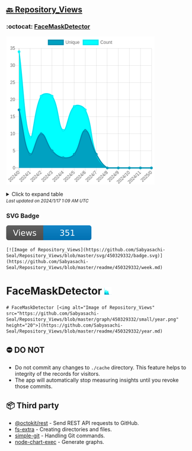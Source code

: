 ## [🔙 Repository_Views](https://github.com/Sabyasachi-Seal/Repository_Views)

### :octocat: [FaceMaskDetector](https://github.com/Sabyasachi-Seal/FaceMaskDetector)
![Image of Repository_Views](https://github.com/Sabyasachi-Seal/Repository_Views/blob/master/graph/450329332/large/year.png)

<details>
	<summary>Click to expand table</summary>
	<h2>:calendar: Year Page Views Table</h2>
<table>
	<tr>
		<th>
			Last Updated
		</th>
		<th>
			Unique
		</th>
		<th>
			Count
		</th>
	</tr>
	<tr>
		<td>
			<code>2024/1/1</code>
		</td>
		<td>
			<code>0</code>
		</td>
		<td>
			<code>0</code>
		</td>
	</tr>
	<tr>
		<td>
			<code>2023/12/1</code>
		</td>
		<td>
			<code>0</code>
		</td>
		<td>
			<code>0</code>
		</td>
	</tr>
	<tr>
		<td>
			<code>2023/11/1</code>
		</td>
		<td>
			<code>0</code>
		</td>
		<td>
			<code>0</code>
		</td>
	</tr>
	<tr>
		<td>
			<code>2023/10/1</code>
		</td>
		<td>
			<code>0</code>
		</td>
		<td>
			<code>0</code>
		</td>
	</tr>
	<tr>
		<td>
			<code>2023/9/1</code>
		</td>
		<td>
			<code>0</code>
		</td>
		<td>
			<code>0</code>
		</td>
	</tr>
	<tr>
		<td>
			<code>2023/8/1</code>
		</td>
		<td>
			<code>4</code>
		</td>
		<td>
			<code>4</code>
		</td>
	</tr>
	<tr>
		<td>
			<code>2023/7/1</code>
		</td>
		<td>
			<code>11</code>
		</td>
		<td>
			<code>17</code>
		</td>
	</tr>
	<tr>
		<td>
			<code>2023/6/1</code>
		</td>
		<td>
			<code>4</code>
		</td>
		<td>
			<code>18</code>
		</td>
	</tr>
	<tr>
		<td>
			<code>2023/5/1</code>
		</td>
		<td>
			<code>3</code>
		</td>
		<td>
			<code>11</code>
		</td>
	</tr>
	<tr>
		<td>
			<code>2023/4/1</code>
		</td>
		<td>
			<code>5</code>
		</td>
		<td>
			<code>21</code>
		</td>
	</tr>
	<tr>
		<td>
			<code>2023/3/1</code>
		</td>
		<td>
			<code>10</code>
		</td>
		<td>
			<code>21</code>
		</td>
	</tr>
	<tr>
		<td>
			<code>2023/2/1</code>
		</td>
		<td>
			<code>4</code>
		</td>
		<td>
			<code>9</code>
		</td>
	</tr>
	<tr>
		<td>
			<code>2023/1/1</code>
		</td>
		<td>
			<code>17</code>
		</td>
		<td>
			<code>34</code>
		</td>
	</tr>
</table>

</details>
<small><i>Last updated on 2024/1/17 1:09 AM UTC</i></small>

### SVG Badge
[![Image of Repository_Views](https://github.com/Sabyasachi-Seal/Repository_Views/blob/master/svg/450329332/badge.svg)](https://github.com/Sabyasachi-Seal/Repository_Views/blob/master/readme/450329332/week.md)
```readme
[![Image of Repository_Views](https://github.com/Sabyasachi-Seal/Repository_Views/blob/master/svg/450329332/badge.svg)](https://github.com/Sabyasachi-Seal/Repository_Views/blob/master/readme/450329332/week.md)
```
# FaceMaskDetector [<img alt="Image of Repository_Views" src="https://github.com/Sabyasachi-Seal/Repository_Views/blob/master/graph/450329332/small/year.png" height="20">](https://github.com/Sabyasachi-Seal/Repository_Views/blob/master/readme/450329332/year.md)
```readme
# FaceMaskDetector [<img alt="Image of Repository_Views" src="https://github.com/Sabyasachi-Seal/Repository_Views/blob/master/graph/450329332/small/year.png" height="20">](https://github.com/Sabyasachi-Seal/Repository_Views/blob/master/readme/450329332/year.md)
```
## ⛔ DO NOT
- Do not commit any changes to `./cache` directory. This feature helps to integrity of the records for visitors.
- The app will automatically stop measuring insights until you revoke those commits.
## 📦 Third party

- [@octokit/rest](https://www.npmjs.com/package/@octokit/rest) - Send REST API requests to GitHub.
- [fs-extra](https://www.npmjs.com/package/fs-extra) - Creating directories and files.
- [simple-git](https://www.npmjs.com/package/simple-git) - Handling Git commands.
- [node-chart-exec](https://www.npmjs.com/package/node-chart-exec) - Generate graphs.
